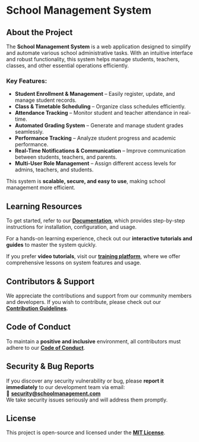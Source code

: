 # School Management System

## About the Project

The **School Management System** is a web application designed to simplify and automate various school administrative tasks. With an intuitive interface and robust functionality, this system helps manage students, teachers, classes, and other essential operations efficiently.

### Key Features:
- **Student Enrollment & Management** – Easily register, update, and manage student records.
- **Class & Timetable Scheduling** – Organize class schedules efficiently.
- **Attendance Tracking** – Monitor student and teacher attendance in real-time.
- **Automated Grading System** – Generate and manage student grades seamlessly.
- **Performance Tracking** – Analyze student progress and academic performance.
- **Real-Time Notifications & Communication** – Improve communication between students, teachers, and parents.
- **Multi-User Role Management** – Assign different access levels for admins, teachers, and students.

This system is **scalable, secure, and easy to use**, making school management more efficient.

## Learning Resources

To get started, refer to our **[Documentation](#)**, which provides step-by-step instructions for installation, configuration, and usage.

For a hands-on learning experience, check out our **interactive tutorials and guides** to master the system quickly.

If you prefer **video tutorials**, visit our **[training platform](#)**, where we offer comprehensive lessons on system features and usage.

## Contributors & Support

We appreciate the contributions and support from our community members and developers. If you wish to contribute, please check out our **[Contribution Guidelines](#)**.

## Code of Conduct

To maintain a **positive and inclusive** environment, all contributors must adhere to our **[Code of Conduct](#)**.

## Security & Bug Reports

If you discover any security vulnerability or bug, please **report it immediately** to our development team via email:  
📧 **[security@schoolmanagement.com](mailto:security@schoolmanagement.com)**  
We take security issues seriously and will address them promptly.

## License

This project is open-source and licensed under the **[MIT License](https://opensource.org/licenses/MIT)**.
